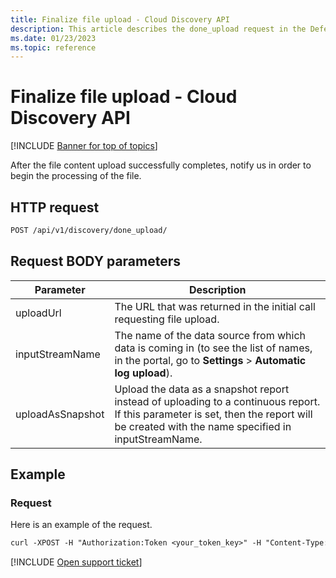 ```yaml
---
title: Finalize file upload - Cloud Discovery API
description: This article describes the done_upload request in the Defender for Cloud Apps Cloud Discovery API.
ms.date: 01/23/2023
ms.topic: reference
---
```

# Finalize file upload - Cloud Discovery API

[!INCLUDE [Banner for top of topics](includes/banner.md)]

After the file content upload successfully completes, notify us in order to begin the processing of the file.

## HTTP request

```rest
POST /api/v1/discovery/done_upload/
```

## Request BODY parameters

| Parameter | Description |
| --- | --- |
| uploadUrl | The URL that was returned in the initial call requesting file upload. |
| inputStreamName | The name of the data source from which data is coming in (to see the list of names, in the portal, go to **Settings** > **Automatic log upload**). |
| uploadAsSnapshot | Upload the data as a snapshot report instead of uploading to a continuous report. If this parameter is set, then the report will be created with the name specified in inputStreamName. |

## Example

### Request

Here is an example of the request.

```rest
curl -XPOST -H "Authorization:Token <your_token_key>" -H "Content-Type: application/json" "https://<tenant_id>.<tenant_region>.contoso.com/api/v1/discovery/done_upload/" -d {\"uploadUrl\":\"<initiate_file_upload_response_url>\",\"inputStreamName\":\"<inputStreamName>\"}
```

[!INCLUDE [Open support ticket](includes/support.md)]

